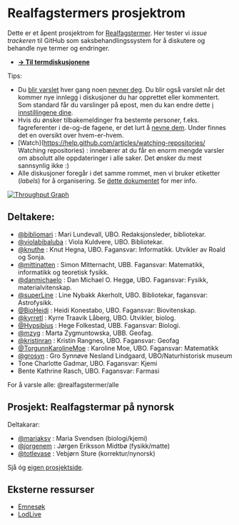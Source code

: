 Realfagstermers prosjektrom
==============

Dette er et åpent prosjektrom for [Realfagstermer](http://www.ub.uio.no/om/tjenester/emneord/realfagstermer.html). Her tester vi *issue trackeren* til GitHub som saksbehandlingssystem for å diskutere og behandle nye termer og endringer.

* [**→ Til termdiskusjonene**](https://github.com/realfagstermer/realfagstermer/issues)

Tips:
- Du [blir varslet](https://help.github.com/articles/about-notifications/) hver gang noen [nevner deg](https://github.com/blog/821). Du blir også varslet når det kommer nye innlegg i diskusjoner du har opprettet eller kommentert. Som standard får du varslinger på epost, men du kan endre dette [i innstillingene dine](https://github.com/settings/notifications).
 - Hvis du ønsker tilbakemeldinger fra bestemte personer, f.eks. fagreferenter i de-og-de fagene, er det lurt å [nevne dem](https://github.com/blog/821). Under finnes det en oversikt over hvem-er-hvem.
- [Watch](https://help.github.com/articles/watching-repositories/ Watching repositories) : innebærer at du får en enorm mengde varsler om absolutt alle oppdateringer i alle saker. Det ønsker du mest sannsynlig ikke :)
- Alle diskusjoner foregår i det samme rommet, men vi bruker etiketter (*labels*) for å organisering. Se [dette dokumentet](https://github.com/realfagstermer/realfagstermer/blob/master/CONTRIBUTING.md) for mer info.

[![Throughput Graph](https://graphs.waffle.io/realfagstermer/realfagstermer/throughput.svg)](https://waffle.io/realfagstermer/realfagstermer/metrics)

## Deltakere:

* [@bibliomari](https://github.com/bibliomari) :
  Mari Lundevall, UBO. Redaksjonsleder, bibliotekar.
* [@violabibaluba](https://github.com/violabibaluba) :
  Viola Kuldvere, UBO. Bibliotekar.
* [@knuthe](https://github.com/knuthe) :
  Knut Hegna, UBO. Fagansvar: Informatikk. Utvikler av Roald og Sonja.
* [@mittinatten](https://github.com/mittinatten) :
  Simon Mitternacht, UBB. Fagansvar: Matematikk, informatikk og teoretisk fysikk.
* [@danmichaelo](https://github.com/danmichaelo) :
  Dan Michael O. Heggø, UBO. Fagansvar: Fysikk, materialvitenskap.
* [@superLine](https://github.com/superLine) :
  Line Nybakk Akerholt, UBO. Bibliotekar, fagansvar: Astrofysikk.
* [@BioHeidi](https://github.com/BioHeidi) :
  Heidi Konestabo, UBO. Fagansvar: Biovitenskap.
* [@kyrretl](https://github.com/kyrretl) :
  Kyrre Traavik Låberg, UBO. Utvikler, biolog.
* [@Hypsibius](https://github.com/Hypsibius) : Hege Folkestad, UBB. Fagansvar: Biologi.
* [@mzyg](https://github.com/mzyg) : Marta Zygmuntowska, UBB. Geofag.
* [@kristinran](https://github.com/kristinran) : Kristin Rangnes, UBO. Fagansvar: Geofag
* [@TorgunnKarolineMoe](https://github.com/TorgunnKarolineMoe) : Karoline Moe, UBO. Fagansvar: Matematikk
* [@grosyn](https://github.com/grosyn) : Gro Synnøve Nesland Lindgaard, UBO/Naturhistorisk museum
* Tone Charlotte Gadmar, UBO. Fagansvar: Kjemi
* Bente Kathrine Rasch, UBO. Fagansvar: Farmasi

For å varsle alle: @realfagstermer/alle

## Prosjekt: Realfagstermar på nynorsk

Deltakarar:
* [@mariaksv](https://github.com/mariaksv) : Maria Svendsen (biologi/kjemi)
* [@jorgenem](https://github.com/jorgenem) : Jørgen Eriksson Midtbø (fysikk/matte)
* [@totlevase](https://github.com/totlevase) : Vebjørn Sture (korrektur/nynorsk)

Sjå óg [eigen prosjektside](https://github.com/realfagstermer/realfagstermer/wiki/Retningslinjer-for-nynorskomsetjing).

## Eksterne ressurser

* [Emnesøk](http://app.uio.no/ub/emnesok/?id=UREAL)
* [LodLive](http://biblionaut.net/lodlive)

